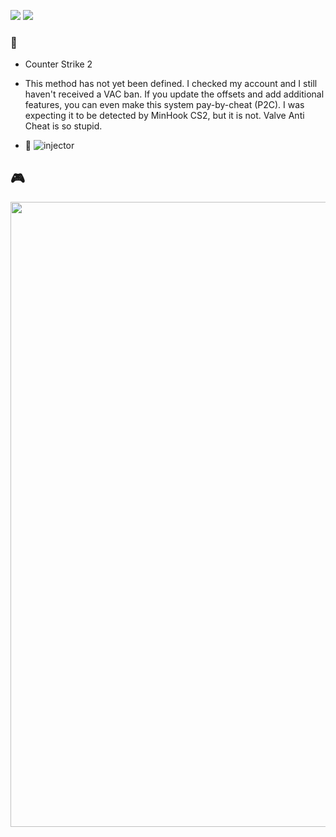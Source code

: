 ![](https://img.shields.io/github/stars/refo0/cs2-glow)
![](https://img.shields.io/github/forks/refo0/cs2-glow)

### 🧾

- Counter Strike 2

- This method has not yet been defined. I checked my account and I still haven't received a VAC ban. If you update the offsets and add additional features, you can even make this system pay-by-cheat (P2C). I was expecting it to be detected by MinHook CS2, but it is not. Valve Anti Cheat is so stupid.

- 💉 ![injector](https://github.com/refo0/injector)


## 🎮
<img width=1000 src="https://github.com/ReFo0/cs2-internal-glow/blob/ReFo/image.png">
